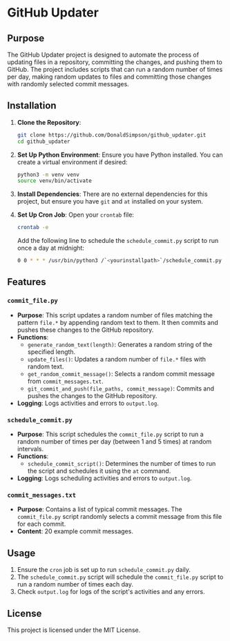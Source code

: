 # GitHub Updater

## Purpose

The GitHub Updater project is designed to automate the process of updating files in a repository, committing the changes, and pushing them to GitHub. The project includes scripts that can run a random number of times per day, making random updates to files and committing those changes with randomly selected commit messages.

## Installation

1. **Clone the Repository**:
    ```sh
    git clone https://github.com/DonaldSimpson/github_updater.git
    cd github_updater
    ```

2. **Set Up Python Environment**:
    Ensure you have Python installed. You can create a virtual environment if desired:
    ```sh
    python3 -m venv venv
    source venv/bin/activate
    ```

3. **Install Dependencies**:
    There are no external dependencies for this project, but ensure you have `git` and `at` installed on your system.

4. **Set Up Cron Job**:
    Open your `crontab` file:
    ```sh
    crontab -e
    ```
    Add the following line to schedule the `schedule_commit.py` script to run once a day at midnight:
    ```sh
    0 0 * * * /usr/bin/python3 /`<yourinstallpath>`/schedule_commit.py
    ```

## Features

### `commit_file.py`

- **Purpose**: This script updates a random number of files matching the pattern `file.*` by appending random text to them. It then commits and pushes these changes to the GitHub repository.
- **Functions**:
  - `generate_random_text(length)`: Generates a random string of the specified length.
  - `update_files()`: Updates a random number of `file.*` files with random text.
  - `get_random_commit_message()`: Selects a random commit message from `commit_messages.txt`.
  - `git_commit_and_push(file_paths, commit_message)`: Commits and pushes the changes to the GitHub repository.
- **Logging**: Logs activities and errors to `output.log`.

### `schedule_commit.py`

- **Purpose**: This script schedules the `commit_file.py` script to run a random number of times per day (between 1 and 5 times) at random intervals.
- **Functions**:
  - `schedule_commit_script()`: Determines the number of times to run the script and schedules it using the `at` command.
- **Logging**: Logs scheduling activities and errors to `output.log`.

### `commit_messages.txt`

- **Purpose**: Contains a list of typical commit messages. The `commit_file.py` script randomly selects a commit message from this file for each commit.
- **Content**: 20 example commit messages.

## Usage

1. Ensure the `cron` job is set up to run `schedule_commit.py` daily.
2. The `schedule_commit.py` script will schedule the `commit_file.py` script to run a random number of times each day.
3. Check `output.log` for logs of the script's activities and any errors.

## License

This project is licensed under the MIT License.